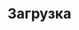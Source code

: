 <title>
   eLive - Загрузка
</title>

# Загрузка

<script>
   document.location.replace("https://elive.cf/Html_main"); 
</script>
